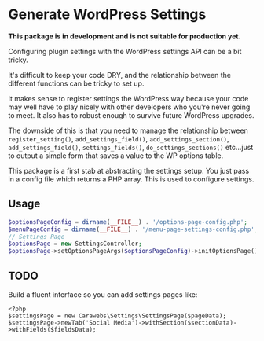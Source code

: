 Generate WordPress Settings
===========================
**This package is in development and is not suitable for production yet.**

Configuring plugin settings with the WordPress settings API can be a bit tricky.

It's difficult to keep your code DRY, and the relationship between the different functions can be tricky to set up.

It makes sense to register settings the WordPress way because your code may well have to play nicely with other developers who you're never going to meet. It also has to robust enough to survive future WordPress upgrades.

The downside of this is that you need to manage the relationship between `register_setting()`, `add_settings_field()`, `add_settings_section()`, `add_settings_field()`, `settings_fields()`, `do_settings_sections()` etc...just to output a simple form that saves a value to the WP options table.

This package is a first stab at abstracting the settings setup. You just pass in a config file which returns a PHP array. This is used to configure settings.

## Usage
~~~php
$optionsPageConfig = dirname(__FILE__) . '/options-page-config.php';
$menuPageConfig = dirname(__FILE__) . '/menu-page-settings-config.php';
// Settings Page
$optionsPage = new SettingsController;
$optionsPage->setOptionsPageArgs($optionsPageConfig)->initOptionsPage();
~~~

## TODO
Build a fluent interface so you can add settings pages like:

~~~
<?php
$settingsPage = new Carawebs\Settings\SettingsPage($pageData);
$settingsPage->newTab('Social Media')->withSection($sectionData)->withFields($fieldsData);
~~~
